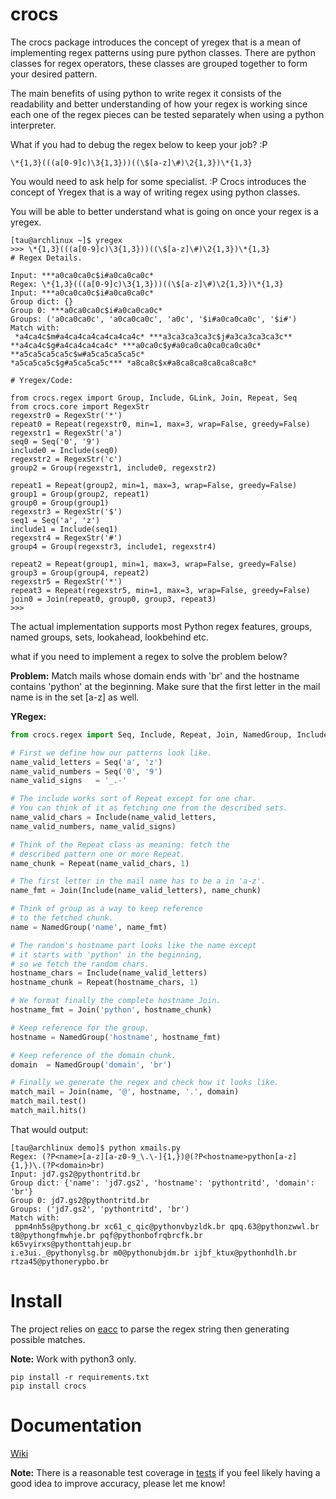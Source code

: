 # crocs
 
The crocs package introduces the concept of yregex that is a mean of implementing regex patterns using pure
python classes. There are python classes for regex operators, these classes are grouped together to form 
your desired pattern. 

The main benefits of using python to write regex it consists of the readability and 
better understanding of how your regex is working since each one of the regex pieces can be
tested separately when using a python interpreter.

What if you had to debug the regex below to keep your job? :P

~~~
\*{1,3}(((a[0-9]c)\3{1,3}))((\$[a-z]\#)\2{1,3})\*{1,3}
~~~

You would need to ask help for some specialist. :P Crocs introduces the concept of Yregex that is
a way of writing regex using python classes. 

You will be able to better understand what is going on once your regex is a yregex.

~~~
[tau@archlinux ~]$ yregex
>>> \*{1,3}(((a[0-9]c)\3{1,3}))((\$[a-z]\#)\2{1,3})\*{1,3}
# Regex Details.

Input: ***a0ca0ca0c$i#a0ca0ca0c*
Regex: \*{1,3}(((a[0-9]c)\3{1,3}))((\$[a-z]\#)\2{1,3})\*{1,3}
Input: ***a0ca0ca0c$i#a0ca0ca0c*
Group dict: {}
Group 0: ***a0ca0ca0c$i#a0ca0ca0c*
Groups: ('a0ca0ca0c', 'a0ca0ca0c', 'a0c', '$i#a0ca0ca0c', '$i#')
Match with:
 *a4ca4c$m#a4ca4ca4ca4ca4ca4c* ***a3ca3ca3ca3c$j#a3ca3ca3ca3c** 
**a4ca4c$g#a4ca4ca4ca4c* ***a0ca0c$y#a0ca0ca0ca0ca0ca0c* **a5ca5ca5ca5c$w#a5ca5ca5ca5c* 
*a5ca5ca5c$g#a5ca5ca5c*** *a8ca8c$x#a8ca8ca8ca8ca8ca8c*

# Yregex/Code:

from crocs.regex import Group, Include, GLink, Join, Repeat, Seq
from crocs.core import RegexStr
regexstr0 = RegexStr('*')
repeat0 = Repeat(regexstr0, min=1, max=3, wrap=False, greedy=False)
regexstr1 = RegexStr('a')
seq0 = Seq('0', '9')
include0 = Include(seq0)
regexstr2 = RegexStr('c')
group2 = Group(regexstr1, include0, regexstr2)

repeat1 = Repeat(group2, min=1, max=3, wrap=False, greedy=False)
group1 = Group(group2, repeat1)
group0 = Group(group1)
regexstr3 = RegexStr('$')
seq1 = Seq('a', 'z')
include1 = Include(seq1)
regexstr4 = RegexStr('#')
group4 = Group(regexstr3, include1, regexstr4)

repeat2 = Repeat(group1, min=1, max=3, wrap=False, greedy=False)
group3 = Group(group4, repeat2)
regexstr5 = RegexStr('*')
repeat3 = Repeat(regexstr5, min=1, max=3, wrap=False, greedy=False)
join0 = Join(repeat0, group0, group3, repeat3)
>>> 

~~~

The actual implementation supports most Python regex features, groups, named groups,
sets, lookahead, lookbehind etc.

what if you need to implement a regex to solve the problem below?

**Problem:** Match mails whose domain ends with 'br'  and the hostname 
contains 'python' at the beginning. Make sure that the first 
letter in the mail name is in the set [a-z] as well.

**YRegex:**

~~~python
from crocs.regex import Seq, Include, Repeat, Join, NamedGroup, Include

# First we define how our patterns look like.
name_valid_letters = Seq('a', 'z')
name_valid_numbers = Seq('0', '9')
name_valid_signs   = '_.-'

# The include works sort of Repeat except for one char. 
# You can think of it as fetching one from the described sets.
name_valid_chars = Include(name_valid_letters, 
name_valid_numbers, name_valid_signs)

# Think of the Repeat class as meaning: fetch the
# described pattern one or more Repeat.
name_chunk = Repeat(name_valid_chars, 1)

# The first letter in the mail name has to be a in 'a-z'.
name_fmt = Join(Include(name_valid_letters), name_chunk)

# Think of group as a way to keep reference
# to the fetched chunk.
name = NamedGroup('name', name_fmt)

# The random's hostname part looks like the name except
# it starts with 'python' in the beginning, 
# so we fetch the random chars.
hostname_chars = Include(name_valid_letters)
hostname_chunk = Repeat(hostname_chars, 1)

# We format finally the complete hostname Join.
hostname_fmt = Join('python', hostname_chunk)

# Keep reference for the group.
hostname = NamedGroup('hostname', hostname_fmt)

# Keep reference of the domain chunk.
domain  = NamedGroup('domain', 'br')

# Finally we generate the regex and check how it looks like.
match_mail = Join(name, '@', hostname, '.', domain)
match_mail.test()
match_mail.hits()

~~~

That would output:

~~~
[tau@archlinux demo]$ python xmails.py 
Regex: (?P<name>[a-z][a-z0-9_\.\-]{1,})@(?P<hostname>python[a-z]{1,})\.(?P<domain>br)
Input: jd7.gs2@pythontritd.br
Group dict: {'name': 'jd7.gs2', 'hostname': 'pythontritd', 'domain': 'br'}
Group 0: jd7.gs2@pythontritd.br
Groups: ('jd7.gs2', 'pythontritd', 'br')
Match with:
 ppm4nh5s@pythong.br xc61_c_qic@pythonvbyzldk.br qpq.63@pythonzwwl.br 
t8@pythongfmwhje.br pqf@pythonbofrqbrcfk.br k65vyirxs@pythonttahjeup.br 
i.e3ui._@pythonylsg.br m0@pythonubjdm.br ijbf_ktux@pythonhdlh.br rtza45@pythonerypbo.br
~~~

# Install

The project relies on [eacc](https://github.com/iogf/eacc) to parse the regex string then
generating possible matches. 

**Note:** Work with python3 only.

~~~
pip install -r requirements.txt 
pip install crocs
~~~

Documentation
=============

[Wiki](https://github.com/iogf/crocs/wiki)

**Note:** There is a reasonable test coverage in [tests](tests.py) if you feel
likely having a good idea to improve accuracy, please let me know!

